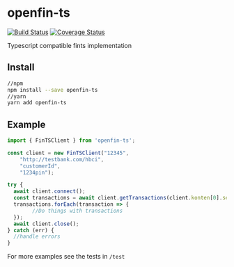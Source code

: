 # openfin-ts

[![Build Status](https://travis-ci.org/ckosmowski/openfin-ts.svg?branch=master)](https://travis-ci.org/ckosmowski/openfin-ts) [![Coverage Status](https://coveralls.io/repos/github/ckosmowski/openfin-ts/badge.svg?branch=master)](https://coveralls.io/github/ckosmowski/openfin-ts?branch=master)

Typescript compatible fints implementation

## Install

```sh
//npm
npm install --save openfin-ts
//yarn
yarn add openfin-ts
```

## Example
```typescript
import { FinTSClient } from 'openfin-ts';

const client = new FinTSClient("12345",
    "http://testbank.com/hbci",
    "customerId",
    "1234pin");

try {
  await client.connect();
  const transactions = await client.getTransactions(client.konten[0].sepaData, null, null);
  transactions.forEach(transaction => {
        //Do things with transactions
  });
  await client.close();
} catch (err) {
  //handle errors
}
```

For more examples see the tests in `/test`